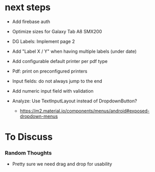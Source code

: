 # next steps
* Add firebase auth
* Optimize sizes for Galaxy Tab A8 SMX200


* DG Labels: Implement page 2
* Add "Label X / Y" when having multiple labels (under date)


* Add configurable default printer per pdf type
* Pdf: print on preconfigured printers


* Input fields: do not always jump to the end
* Add numeric input field with validation

* Analyze: Use TextInputLayout instead of DropdownButton?
    * https://m2.material.io/components/menus/android#exposed-dropdown-menus

# To Discuss

### Random Thoughts

* Pretty sure we need drag and drop for usability